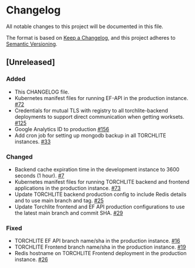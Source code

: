# Changelog

All notable changes to this project will be documented in this file.

The format is based on [Keep a Changelog](https://keepachangelog.com/en/1.1.0/),
and this project adheres to [Semantic Versioning](https://semver.org/spec/v2.0.0.html).

## [Unreleased]

### Added
- This CHANGELOG file.
- Kubernetes manifest files for running EF-API in the production instance. [#72](https://github.com/htrc/torchlite-app/issues/72)
- Credentials for mutual TLS with registry to all torchlite-backend deployments to support direct communication when getting worksets. [#125](https://github.com/htrc/torchlite-backend/issues/125)
- Google Analytics ID to production [#156](https://github.com/htrc/torchlite-frontend/issues/156)
- Add cron job for setting up mongodb backup in all TORCHLITE instances. [#33](https://github.com/htrc/torchlite-argocd/issues/33) 

### Changed
- Backend cache expiration time in the development instance to 3600 seconds (1 hour). [#7](https://github.com/htrc/torchlite-argocd/issues/7)
- Kubernetes manifest files for running TORCHLITE backend and frontend applications in the production instance. [#73](https://github.com/htrc/torchlite-app/issues/73)
- Update TORCHLITE backend production config to include Redis details and to use main branch and tag. [#25](https://github.com/htrc/torchlite-app/issues/25)
- Update Torchlite frontend and EF API production configurations to use the latest main branch and commit SHA. [#29](https://github.com/htrc/torchlite-app/issues/29)

### Fixed
- TORCHLITE EF API branch name/sha in the production instance. [#16](https://github.com/htrc/torchlite-argocd/issues/16)
- TORCHLITE Frontend branch name/sha in the production instance. [#19](https://github.com/htrc/torchlite-argocd/issues/19)
- Redis hostname on TORCHLITE Frontend deployment in the production instance. [#26](https://github.com/htrc/torchlite-argocd/issues/19)
